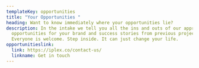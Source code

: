 ```yaml
---
templateKey: opportunities
title: "Your Opportunities "
heading: Want to know immediately where your opportunities lie?
description: In the intake we tell you all the ins and outs of our approach,
  opportunities for your brand and success stories from previous projects.
  Everyone is welcome. Step inside. It can just change your life.
opportunitieslink:
  link: https://iplex.co/contact-us/
  linkname: Get in touch
---
```

